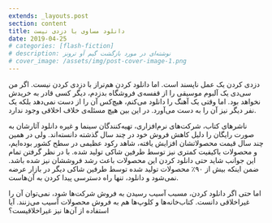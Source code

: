```yaml
---
extends: _layouts.post
section: content
title: دانلود مساوی با دزدی نیست
date: 2019-04-25
# categories: [flash-fiction]
# description: نوشته‌ای در مورد بازگشت گیم آو ترونز
# cover_image: /assets/img/post-cover-image-1.png
---
```




دزدی کردن یک عمل ناپسند است. اما دانلود کردن هم‌تراز با دزدی کردن نیست. اگر من سی‌دی یک آلبوم موسیقی را از قفسه‌ی فروشگاه بدزدم، دیگر کسی قادر به خریدش نخواهد بود. اما وقتی یک آهنگ را دانلود می‌کنم، هیچ‌کس آن را از دست نمی‌دهد بلکه یک نفر دیگر نیز آن را به دست می‌آورد. در این بین هیچ مسئله‌ی خلاف اخلاقی وجود ندارد.

ناشرهای کتاب، شرکت‌های نرم‌افزاری، تهیه‌کنندگان سینما و غیره دانلود آثارشان به صورت رایگان را دلیل کاهش فروش خود در چند سال گذشته دانسته‌اند. ولی در همین چند سال قیمت محصولاتشان افزایش یافته، شاهد رکود عظیمی در سطح کشور بوده‌ایم، و محصولات باکیفیت کمتری نیز توسط طرفین شاکی تولید شده. با در نظر گرفتن تمام این جوانب شاید حتی دانلود کردن این محصولات باعث رشد فروششان نیز شده باشد. ضمن اینکه بیش از ۹۰٪ محصولات تولید شده توسط طرفین شاکی دیگر در بازار عرضه نمی‌شود و دانلود، تنها راه دسترسی پیدا کردن به آن‌هاست.

اما حتی اگر دانلود کردن، مسبب آسیب رسیدن به فروش شرکت‌ها شود، نمی‌توان آن را غیراخلاقی دانست. کتاب‌خانه‌ها و کلوپ‌ها هم به فروش محصولات آسیب می‌زنند. آیا استفاده از آن‌ها نیز غیراخلاقیست؟
